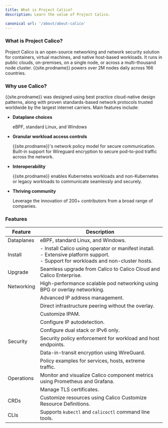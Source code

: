 ```yaml
---
title: What is Project Calico?
description: Learn the value of Project Calico.

canonical url: '/about/about-calico'
---
```

### What is Project Calico?

Project Calico is an open-source networking and network security solution for containers, virtual machines, and native host-based workloads. It runs in public clouds, on-premises, on a single node, or across a multi-thousand node cluster. {{site.prodname}} powers over 2M nodes daily across 166 countries.

### Why use Calico?

{{site.prodname}} was designed using best practice cloud-native design patterns, along with proven standards-based network protocols trusted worldwide by the largest internet carriers. Main features include:

- **Dataplane choices**

   eBPF, standard Linux, and Windows

- **Granular workload access controls**

   {{site.prodname}}'s network policy model for secure communication. Built-in support for Wireguard encryption to secure pod-to-pod traffic across the network.
  
- **Interoperability**

   {{site.prodname}} enables Kubernetes workloads and non-Kubernetes or legacy workloads to communicate seamlessly and securely. 

- **Thriving community**

    Leverage the innovation of 200+ contributors from a broad range of companies.


### Features

| Feature    | Description                                                  |
| ---------- | ------------------------------------------------------------ |
| Dataplanes | eBPF, standard Linux, and Windows.                           |
| Install    | - Install Calico using operator or manifest install. <br />- Extensive platform support.<br />- Support for workloads and non-cluster hosts. |
| Upgrade    | Seamless upgrade from Calico to Calico Cloud and Calico Enterprise. |
| Networking | High-performance scalable pod networking using BPG or overlay networking. |
|            | Advanced IP address management.                              |
|            | Direct infrastructure peering without the overlay.           |
|            | Customize IPAM.                                              |
|            | Configure IP autodetection.                                  |
|            | Configure dual stack or IPv6 only.                           |
| Security   | Security policy enforcement for workload and host endpoints. |
|            | Data-in-transit encryption using WireGuard.                  |
|            | Policy examples for services, hosts, extreme traffic.        |
| Operations | Monitor and visualize Calico component metrics using Prometheus and Grafana. |
|            | Manage TLS certificates.                                     |
| CRDs       | Customize resources using Calico Customize Resource Definitions. |
| CLIs       | Supports `kubectl` and `calicoctl` command line tools.           |
